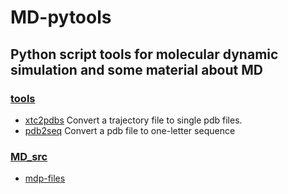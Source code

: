 # MD-pytools
Python script tools for molecular dynamic simulation and some material about MD
---

### [tools](https://github.com/Aunity/MD-pytools/tree/master/tools)
  * [xtc2pdbs](https://github.com/Aunity/MD-pytools/blob/master/tools/xtc2pdbs)      Convert a trajectory file to single pdb files.
  * [pdb2seq](https://github.com/Aunity/MD-pytools/blob/master/tools/pdb2seq)        Convert a pdb file to one-letter sequence

### [MD_src](https://github.com/Aunity/MD-pytools/tree/master/MD_src)
  * [mdp-files](https://github.com/Aunity/MD-pytools/tree/master/MD_src/mdp-files)
